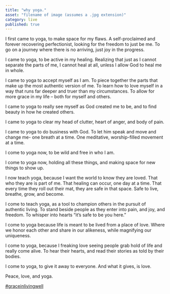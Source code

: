 ```yaml
---
title: "why yoga."
asset: "filename of image (assumes a .jpg extension)" 
category: live
published: true
---
```

I first came to yoga, to make space for my flaws. A self-proclaimed and forever recovering perfectionist, looking for the freedom to just be me. To go on a journey where there is no arriving, just joy in the progress.

I came to yoga, to be active in my healing. Realizing that just as I cannot separate the parts of me, I cannot heal at all, unless I allow God to heal me in whole.

I came to yoga to accept myself as I am. To piece together the parts that make up the most authentic version of me. To learn how to love myself in a way that runs far deeper and truer than my circumstances. To allow for more grace in my life – both for myself and others.

I came to yoga to really see myself as God created me to be, and to find beauty in how he created others. 

I came to yoga to clear my head of clutter, heart of anger, and body of pain.

I came to yoga to do business with God. To let him speak and move and change me- one breath at a time. One meditative, worship-filled movement at a time.

I come to yoga now, to be wild and free in who I am.

I come to yoga now, holding all these things, and making space for new things to show up.

I now teach yoga, because I want the world to know they are loved. That who they are is part of me. That healing can occur, one day at a time. That every time they roll out their mat, they are safe in that space. Safe to live, breathe, grow, and become.

I come to teach yoga, as a tool to champion others in the pursuit of authentic living. To stand beside people as they enter into pain, and joy, and freedom. To whisper into hearts “it’s safe to be you here.”

I come to yoga because life is meant to be lived from a place of love. Where we honor each other and share in our alikeness, while magnifying our uniqueness.

I come to yoga, because I freaking love seeing people grab hold of life and really come alive. To hear their hearts, and read their stories as told by their bodies.

I come to yoga, to give it away to everyone. And what it gives, is love. 

Peace, love, and yoga.

[#graceinlivingwell](https://www.instagram.com/explore/tags/graceinlivingwell/)
